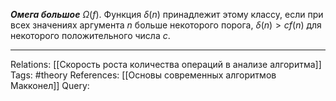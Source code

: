 ***Омега большое*** $\Omega(f)$. 
Функция $\delta(n)$ принадлежит этому классу, если при всех значениях аргумента $n$ больше некоторого порога, $\delta(n)>cf(n)$ для некоторого положительного числа $c$. 

___
Relations: [[Скорость роста количества операций в анализе алгоритма]] 
Tags: #theory 
References: [[Основы современных алгоритмов Макконел]] 
Query: 